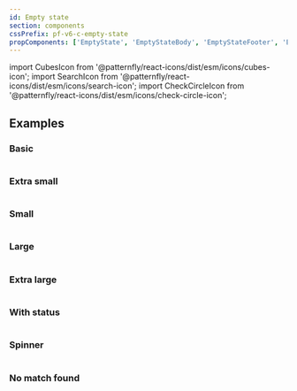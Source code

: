 ```yaml
---
id: Empty state
section: components
cssPrefix: pf-v6-c-empty-state
propComponents: ['EmptyState', 'EmptyStateBody', 'EmptyStateFooter', 'EmptyStateActions']
---
```

import CubesIcon from '@patternfly/react-icons/dist/esm/icons/cubes-icon';
import SearchIcon from '@patternfly/react-icons/dist/esm/icons/search-icon';
import CheckCircleIcon from '@patternfly/react-icons/dist/esm/icons/check-circle-icon';

## Examples
### Basic

```ts file="EmptyStateBasic.tsx"
```

### Extra small

```ts file="EmptyStateExtraSmall.tsx"
```

### Small

```ts file="EmptyStateSmall.tsx"
```

### Large

```ts file="EmptyStateLarge.tsx"
```

### Extra large

```ts file="EmptyStateExtraLarge.tsx"
```

### With status
```ts file="EmptyStateWithStatus.tsx"
```

### Spinner

```ts file="EmptyStateSpinner.tsx"
```

### No match found

```ts file="EmptyStateNoMatchFound.tsx"
```
